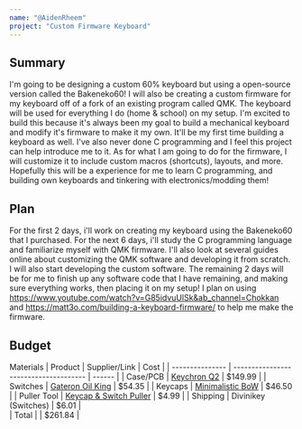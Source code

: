 ```yaml
---
name: "@AidenRheem"
project: "Custom Firmware Keyboard"
---
```



## Summary
I'm going to be designing a custom 60% keyboard but using a open-source version called the Bakeneko60! I will also be creating a custom firmware for my keyboard off of a fork of an existing program called QMK. The keyboard will be used for everything I do (home & school) on my setup. I'm excited to build this because it's always been my goal to build a mechanical keyboard and modify it's firmware to make it my own. It'll be my first time building a keyboard as well. I've also never done C programming and I feel this project can help introduce me to it. As for what I am going to do for the firmware, I will customize it to include custom macros (shortcuts), layouts, and more. Hopefully this will be a experience for me to learn C programming, and building own keyboards and tinkering with electronics/modding them!

## Plan
For the first 2 days, i'll work on creating my keyboard using the Bakeneko60 that I purchased. For the next 6 days, i'll study the C programming language and familiarize myself with QMK firmware. I'll also look at several guides online about customizing the QMK software and developing it from scratch. I will also start developing the custom software. The remaining 2 days will be for me to finish up any software code that I have remaining, and making sure everything works, then placing it on my setup! I plan on using https://www.youtube.com/watch?v=G85idvuUlSk&ab_channel=Chokkan and https://matt3o.com/building-a-keyboard-firmware/ to help me make the firmware.


## Budget
Materials
| Product         | Supplier/Link                         | Cost   |
| --------------- | ------------------------------------- | ------ |
| Case/PCB        | [Keychron Q2](https://mechanicalkeyboards.com/shop/index.php?l=product_detail&p=9163) | $149.99 |
| Switches        | [Gateron Oil King](https://divinikey.com/products/gateron-oil-king-linear-switches) | $54.35 |
| Keycaps         | [Minimalistic BoW](https://idobao.net/collections/keycap/products/idobao-minimalist-black-and-white-pbt-keycaps-kit) | $46.50 |
| Puller Tool     | [Keycap & Switch Puller](https://www.amazon.com/dp/B09L59DNH2) | $4.99 |
| Shipping        | Divinikey (Switches)                  | $6.01  |  
| Total           |                                       | $261.84 |

